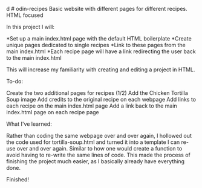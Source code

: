 d # odin-recipes
Basic website with different pages for different recipes. HTML focused

In this project I will:


*Set up a main index.html page with the default HTML boilerplate
*Create unique pages dedicated to single recipes
*Link to these pages from the main index.html
*Each recipe page will have a link redirecting the user back to the main index.html

This will increase my familiarity with creating and editing a project in HTML.

To-do:

Create the two additional pages for recipes (1/2)
Add the Chicken Tortilla Soup image
Add credits to the original recipe on each webpage
Add links to each recipe on the main index.html page 
Add a link back to the main index.html page on each recipe page

What I've learned:

Rather than coding the same webpage over and over again, I hollowed out the code used for tortilla-soup.html and turned it into a template I can re-use over and over again. Similar to how one would create a function to avoid having to re-write the same lines of code. This made the process of finishing the project much easier, as I basically already have everything done.

Finished!